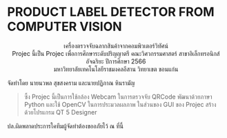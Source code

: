 # PRODUCT LABEL DETECTOR FROM COMPUTER VISION
<div id="header" align="center">เครื่องตรวจจับฉลากสินค้าจากคอมพิวเตอร์วิทัศน์</div>

<div id="text1" align="center">Projec นี้เป็น Projec เพื่อการศึกษาระดับปริญญาตรี คณะวิศวกรรมศาสตร์ สาขาอิเล็กทรอนิกส์อัจฉริยะ ปีการศึกษา 2566 </div>
<div id="text1" align="center">มหาวิทยาลัยเทคโนโลยีราชมงคลอีสาน วิทยาเขต ขอนแก่น</div>

จัดทำโดย นายนวพล สุขสงคราม และนายปฏิภาณ หินรามัญ

>ซึ้ง Projec นี้เป็นการใช้กล้อง Webcam ในการตรวจจับ QRCode พัฒนาด้วยภาษา Python และใช้ OpenCV ในการประมวลผลภาพ ในส่วนของ GUI ของ Projec สร้างด้วยโปรแกรม QT 5 Designer 

ปล.ผิดพลาดประการใคทีมผู้จัดทำต้องขออภัยไว้ ณ ที่นี้
